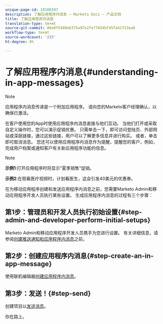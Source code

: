 ```yaml
---
unique-page-id: 10100397
description: 了解应用程序内消息 — Marketo Docs — 产品文档
title: 了解应用程序内消息
translation-type: tm+mt
source-git-commit: 06e0f5489e6375a97e2fe77834bf45fa41f23ea6
workflow-type: tm+mt
source-wordcount: '233'
ht-degree: 0%

---
```



# 了解应用程序内消息{#understanding-in-app-messages}

>[!NOTE]
>
>应用程序内消息传递是一个附加应用程序。 请向您的Marketo客户经理确认，以确保已激活。

在客户使用您的App时使用应用程序内消息直接与他们互动。 当他们打开或采取自定义操作时，您可以演示促销优惠。 只需单击一下，即可访问登陆页、外部网站或深层链接，通过这些链接，用户可以了解更多信息并进行购买。 或者，单击即可取消消息。  您还可以使用应用程序内消息作为提醒，提醒您的客户，例如，完成用户档案或通知客户有关新应用程序功能的信息。

>[!NOTE]
>
>**示例1**:打开应用程序时将显示“夏季销售”促销。
>
>**示例2**:在观看医疗视频时，计划看医生，这会引发40美元的优惠券。

在为移动应用程序创建和发送应用程序内消息之前，您需要Marketo Admin和移动应用程序开发人员执行某些设置。  生成应用程序内消息的过程有三个步骤：

## 第1步：管理员和开发人员执行初始设置{#step-admin-and-developer-perform-initial-setups}

Marketo Admin和移动应用程序开发人员携手为您进行设置。 有关详细信息，请参阅[创建推送通知和应用程序内消息](/help/marketo/product-docs/mobile-marketing/admin/before-you-create-push-notifications-and-in-app-messages.md)之前。

## 第2步：创建应用程序内消息{#step-create-an-in-app-message}

使用联机编辑器[创建应用程序内消息](/help/marketo/product-docs/mobile-marketing/in-app-messages/creating-in-app-messages/create-an-in-app-message.md)。

## 第3步：发送！{#step-send}

创建项目以[发送消息](/help/marketo/product-docs/mobile-marketing/in-app-messages/sending-your-in-app-message/send-your-in-app-message.md)。

你在路上。
